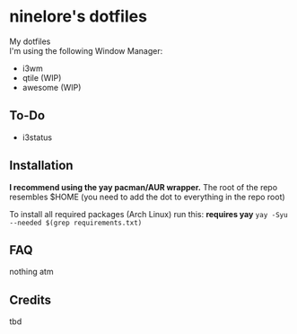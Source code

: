 # ninelore's dotfiles
My dotfiles    
I'm using the following Window Manager:
* i3wm
* qtile (WIP)
* awesome (WIP)

## To-Do

- i3status

## Installation
**I recommend using the yay pacman/AUR wrapper.**
The root of the repo resembles $HOME (you need to add the dot to everything in the repo root)

To install all required packages (Arch Linux) run this: **requires yay**
`yay -Syu --needed $(grep requirements.txt)`

## FAQ
nothing atm

## Credits
tbd
